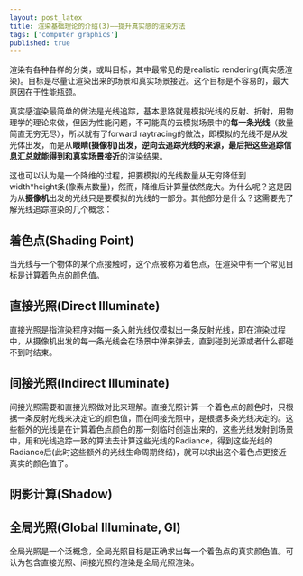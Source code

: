 ```yaml
---
layout: post_latex
title: 渲染基础理论的介绍(3)——提升真实感的渲染方法
tags: ['computer graphics']
published: true
---
```




<!--more-->

渲染有各种各样的分类，或叫目标，其中最常见的是realistic rendering(真实感渲染)。目标是尽量让渲染出来的场景和真实场景接近。这个目标是不容易的，最大原因在于性能瓶颈。

真实感渲染最简单的做法是光线追踪，基本思路就是模拟光线的反射、折射，用物理学的理论来做，但因为性能问题，不可能真的去模拟场景中的**每一条光线**（数量简直无穷无尽），所以就有了forward raytracing的做法，即模拟的光线不是从发光体出发，而是从**眼睛(摄像机)**出发，逆向去追踪光线的来源，最后把这些追踪信息汇总就能得到**和真实场景接近**的渲染结果。

这也可以认为是一个降维的过程，把要模拟的光线数量从无穷降低到width*height条(像素点数量)，然而，降维后计算量依然庞大。为什么呢？这是因为从**摄像机**出发的光线只是要模拟的光线的一部分。其他部分是什么？这需要先了解光线追踪渲染的几个概念：

## 着色点(Shading Point)

当光线与一个物体的某个点接触时，这个点被称为着色点，在渲染中有一个常见目标是计算着色点的颜色值。

## 直接光照(Direct Illuminate)

直接光照是指渲染程序对每一条入射光线仅模拟出一条反射光线，即在渲染过程中，从摄像机出发的每一条光线会在场景中弹来弹去，直到碰到光源或者什么都碰不到时结束。

## 间接光照(Indirect Illuminate)

间接光照需要和直接光照做对比来理解。直接光照计算一个着色点的颜色时，只根据一条反射光线来决定它的颜色值，而在间接光照中，是根据多条光线决定的。这些额外的光线是在计算着色点颜色的那一刻临时创造出来的，这些光线发射到场景中，用和光线追踪一致的算法去计算这些光线的Radiance，得到这些光线的Radiance后(此时这些额外的光线生命周期终结)，就可以求出这个着色点更接近真实的颜色值了。

## 阴影计算(Shadow)


## 全局光照(Global Illuminate, GI)

全局光照是一个泛概念，全局光照目标是正确求出每一个着色点的真实颜色值。可认为包含直接光照、间接光照的渲染是全局光照渲染。